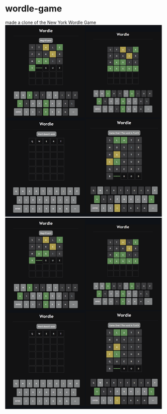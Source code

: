 # wordle-game
made a clone of the New York Wordle Game
![Screenshot 2024-06-30 005658](https://github.com/tubakhxn/wordle-game/blob/main/Screenshot%202024-10-31%20201806.png)![Screenshot 2024-06-30 005712](https://github.com/tubakhxn/wordle-game/blob/main/Screenshot%202024-10-31%20201806.png)

